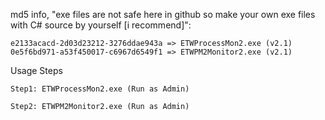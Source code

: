 md5 info, "exe files are not safe here in github so make your own exe files with C# source by yourself [i recommend]":

    e2133acacd-2d03d23212-3276ddae943a => ETWProcessMon2.exe (v2.1)  
    0e5f6bd971-a53f450017-c6967d6549f1 => ETWPM2Monitor2.exe (v2.1)

Usage Steps

    Step1: ETWProcessMon2.exe (Run as Admin)

    Step2: ETWPM2Monitor2.exe (Run as Admin)
